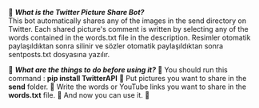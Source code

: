 :balloon: ***What is the Twitter Picture Share Bot?*** <br>
This bot automatically shares any of the images in the send directory on Twitter. Each shared picture's comment is written by selecting any of the words contained in the words.txt file in the description. Resimler otomatik paylaşıldıktan sonra silinir ve sözler otomatik paylaşıldıktan sonra sentposts.txt dosyasına yazılır.

:balloon: ***What are the things to do before using it?***
:large_orange_diamond: You should run this command : **pip install TwitterAPI**
:large_orange_diamond: Put pictures you want to share in the **send** folder.
:large_orange_diamond: Write the words or YouTube links you want to share in the **words.txt** file.
:large_orange_diamond: And now you can use it. :tada:
